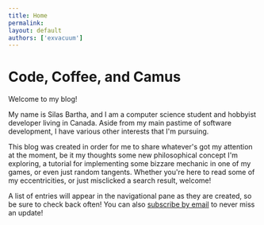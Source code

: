 ```yaml
---
title: Home
permalink: 
layout: default
authors: ['exvacuum']
---
```


# Code, Coffee, and Camus

Welcome to my blog!

My name is Silas Bartha, and I am a computer science student and hobbyist developer living in Canada.
Aside from my main pastime of software development, I have various other interests that I'm pursuing. 

This blog was created in order for me to share whatever's got my attention at the moment,
be it my thoughts some new philosophical concept I'm exploring, a tutorial for implementing some bizzare mechanic
in one of my games, or even just random tangents. Whether you're here to read some of my eccentricities, 
or just misclicked a search result, welcome!

A list of entries will appear in the navigational pane as they are created, so be sure to check back often!
You can also [subscribe by email](https://feedburner.google.com/fb/a/mailverify?uri=CodeCoffeeAndCamus&amp;loc=en_US)
to never miss an update!
